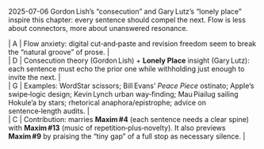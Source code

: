 2025-07-06
Gordon Lish’s “consecution” and Gary Lutz’s “lonely place” inspire this chapter: every sentence should compel the next. Flow is less about connectors, more about unanswered resonance.

| A | Flow anxiety: digital cut‑and‑paste and revision freedom seem to break the “natural groove” of prose. |  
| D | Consecution theory (Gordon Lish) + **Lonely Place** insight (Gary Lutz): each sentence must echo the prior one while withholding just enough to invite the next. |  
| G | Examples: WordStar scissors; Bill Evans’ _Peace Piece_ ostinato; Apple’s swipe‑logic design; Kevin Lynch urban way‑finding; Mau Piailug sailing Hokule’a by stars; rhetorical anaphora/epistrophe; advice on sentence‑length audits. |  
| C | Contribution: marries **Maxim #4** (each sentence needs a clear spine) with **Maxim #13** (music of repetition‑plus‑novelty). It also previews **Maxim #9** by praising the “tiny gap” of a full stop as necessary silence. |

